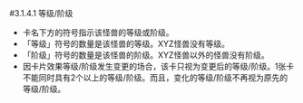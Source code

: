#3.1.4.1        等级/阶级
* 卡名下方的符号指示该怪兽的等级或阶级。
* 「等级」符号的数量是该怪兽的等级。XYZ怪兽没有等级。
* 「阶级」符号的数量是该怪兽的阶级。XYZ怪兽以外的怪兽没有阶级。
* 因卡片效果等级/阶级发生变更的场合，该卡只视为变更后的等级/阶级。1张卡不能同时具有2个以上的等级/阶级。而且，变化的等级/阶级不再视为原先的等级/阶级。
